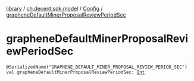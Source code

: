 [library](../../index.md) / [ch.decent.sdk.model](../index.md) / [Config](index.md) / [grapheneDefaultMinerProposalReviewPeriodSec](./graphene-default-miner-proposal-review-period-sec.md)

# grapheneDefaultMinerProposalReviewPeriodSec

`@SerializedName("GRAPHENE_DEFAULT_MINER_PROPOSAL_REVIEW_PERIOD_SEC") val grapheneDefaultMinerProposalReviewPeriodSec: `[`Int`](https://kotlinlang.org/api/latest/jvm/stdlib/kotlin/-int/index.html)